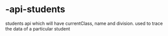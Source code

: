 # -api-students
students api which will have currentClass, name and division. used to trace the data of a particular student
